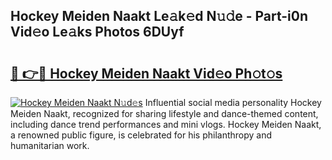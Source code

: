 ## Hockey Meiden Naakt Le𝚊k𝚎d N𝚞𝚍e - Part-i0n Vid𝚎o Le𝚊ks Photos 6DUyf

# <h2><a href="http://fb1t9tk.evod.top/?m=Hockey+Meiden+Naakt">🔗 👉🔴 Hockey Meiden Naakt Vid𝚎o Ph𝚘t𝚘s</a></h2>

[![Hockey Meiden Naakt N𝚞d𝚎s](https://i.imgur.com/8V9OHl7.gif)](http://fb1t9tk.evod.top/?m=Hockey+Meiden+Naakt)
Influential social media personality Hockey Meiden Naakt, recognized for sharing lifestyle and dance-themed content, including dance trend performances and mini vlogs. Hockey Meiden Naakt, a renowned public figure, is celebrated for his philanthropy and humanitarian work. 
